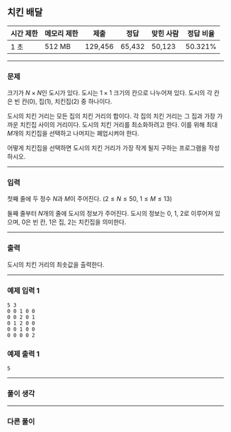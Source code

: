 ## 치킨 배달

|시간 제한|메모리 제한|제출|정답|맞힌 사람|정답 비율|
|---|---|---|---|---|---|
|1 초|512 MB|129,456|65,432|50,123|50.321%|

---

### 문제
크기가 $N \times N$인 도시가 있다. 도시는 $1 \times 1$ 크기의 칸으로 나누어져 있다. 도시의 각 칸은 빈 칸(0), 집(1), 치킨집(2) 중 하나이다.

도시의 치킨 거리는 모든 집의 치킨 거리의 합이다. 각 집의 치킨 거리는 그 집과 가장 가까운 치킨집 사이의 거리이다. 도시의 치킨 거리를 최소화하려고 한다. 이를 위해 최대 $M$개의 치킨집을 선택하고 나머지는 폐업시켜야 한다.

어떻게 치킨집을 선택하면 도시의 치킨 거리가 가장 작게 될지 구하는 프로그램을 작성하시오.

---

### 입력
첫째 줄에 두 정수 $N$과 $M$이 주어진다. ($2 \leq N \leq 50$, $1 \leq M \leq 13$)

둘째 줄부터 $N$개의 줄에 도시의 정보가 주어진다. 도시의 정보는 0, 1, 2로 이루어져 있으며, 0은 빈 칸, 1은 집, 2는 치킨집을 의미한다.

---

### 출력
도시의 치킨 거리의 최솟값을 출력한다.

---

### 예제 입력 1
~~~plaintext
5 3
0 0 1 0 0
0 0 2 0 1
0 1 2 0 0
0 0 1 0 0
0 0 0 0 2
~~~

### 예제 출력 1
~~~plaintext
5
~~~

---

### 풀이 생각

---

### 다른 풀이
